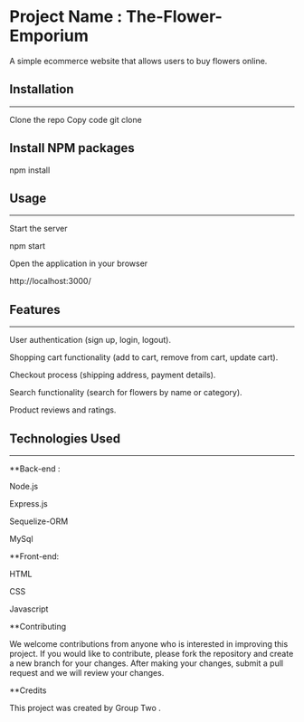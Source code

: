 # Project Name : The-Flower-Emporium

A simple ecommerce website that allows users to buy flowers online.



## Installation
***

Clone the repo
Copy code
git clone 


## Install NPM packages

npm install

## Usage

***
Start the server

npm start

Open the application in your browser

http://localhost:3000/



## Features

***
User authentication (sign up, login, logout).

Shopping cart functionality (add to cart, remove from cart, update cart).

Checkout process (shipping address, payment details).

Search functionality (search for flowers by name or category).

Product reviews and ratings.


## Technologies Used

***

**Back-end :

Node.js

Express.js

Sequelize-ORM

MySql



**Front-end:

HTML

CSS

Javascript

**Contributing

We welcome contributions from anyone who is interested in improving this project. If you would like to contribute, please fork the repository and create a new branch for your changes. After making your changes, submit a pull request and we will review your changes.

**Credits

This project was created by Group Two .
